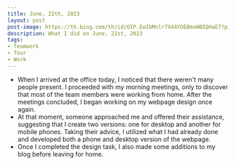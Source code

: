 ```yaml
---
title: June, 22th, 2023
layout: post
post-image: https://th.bing.com/th/id/OIP.EwIbMnlr7X44YOEBmxWBIQHaE7?pid=ImgDet&rs=1
description: What I did on June, 22st, 2023
tags:
- Teamwork
- Tour
- Work
---
```


- When I arrived at the office today, I noticed that there weren't many people present. I proceeded with my morning meetings, only to discover that most of the team members were working from home. After the meetings concluded, I began working on my webpage design once again. 
- At that moment, someone approached me and offered their assistance, suggesting that I create two versions: one for desktop and another for mobile phones. Taking their advice, I utilized what I had already done and developed both a phone and desktop version of the webpage.
- Once I completed the design task, I also made some additions to my blog before leaving for home.